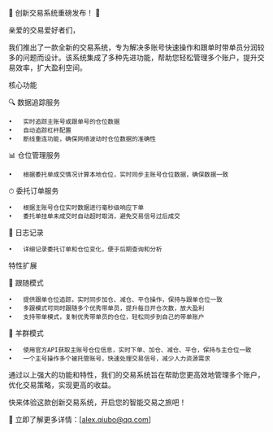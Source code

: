 🚀 创新交易系统重磅发布！ 🚀

亲爱的交易爱好者们，

我们推出了一款全新的交易系统，专为解决多账号快速操作和跟单时带单员分润较多的问题而设计。该系统集成了多种先进功能，帮助您轻松管理多个账户，提升交易效率，扩大盈利空间。

核心功能

🔍 数据追踪服务

	•	实时追踪主账号或跟单号的仓位数据
	•	自动追踪杠杆配置
	•	断线重连功能，确保网络波动时仓位数据的准确性

📊 仓位管理服务

	•	根据委托单成交情况计算本地仓位，实时同步主账号仓位数据，确保数据一致

⏱ 委托订单服务

	•	根据主账号仓位实时数据进行毫秒级响应下单
	•	委托单挂单未成交时自动超时取消，避免交易信号过后成交

📜 日志记录

	•	详细记录委托订单和仓位变化，便于后期查询和分析

特性扩展

🌟 跟随模式

	•	提供跟单仓位追踪，实时同步加仓、减仓、平仓操作，保持与跟单仓位一致
	•	多跟模式可同时跟随多个优秀带单员，提升每日开仓次数，放大盈利
	•	支持带单模式，复制优秀带单员的仓位，轻松同步到自己的带单账户

🐑 羊群模式

	•	使用官方API获取主账号仓位信息，实时下单、加仓、减仓、平仓，保持与主仓位一致
	•	一个主号操作多个被托管账号，快速处理交易信号，减少人力资源需求

通过以上强大的功能和特性，我们的交易系统旨在帮助您更高效地管理多个账户，优化交易策略，实现更高的收益。

快来体验这款创新交易系统，开启您的智能交易之旅吧！

🔗 立即了解更多详情：[alex.qiubo@qq.com]
